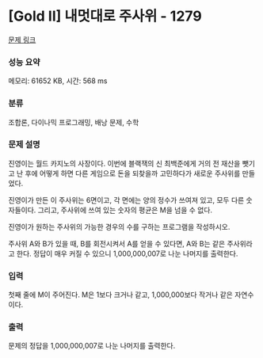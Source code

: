 # [Gold II] 내멋대로 주사위 - 1279 

[문제 링크](https://www.acmicpc.net/problem/1279) 

### 성능 요약

메모리: 61652 KB, 시간: 568 ms

### 분류

조합론, 다이나믹 프로그래밍, 배낭 문제, 수학

### 문제 설명

<p>진영이는 월드 카지노의 사장이다. 이번에 블랙잭의 신 최백준에게 거의 전 재산을 뺏기고 난 후에 어떻게 하면 다른 게임으로 돈을 되찾을까 고민하다가 새로운 주사위를 만들었다.</p>

<p>진영이가 만든 이 주사위는 6면이고, 각 면에는 양의 정수가 쓰여져 있고, 모두 다른 숫자들이다. 그리고, 주사위에 쓰여 있는 숫자의 평균은 M을 넘을 수 없다.</p>

<p>진영이가 원하는 주사위의 가능한 경우의 수를 구하는 프로그램을 작성하시오.</p>

<p>주사위 A와 B가 있을 때, B를 회전시켜서 A를 얻을 수 있다면, A와 B는 같은 주사위라고 한다. 정답이 매우 커질 수 있으니 1,000,000,007로 나눈 나머지를 출력한다.</p>

### 입력 

 <p>첫째 줄에 M이 주어진다. M은 1보다 크거나 같고, 1,000,000보다 작거나 같은 자연수이다.</p>

### 출력 

 <p>문제의 정답을 1,000,000,007로 나눈 나머지를 출력한다.</p>

